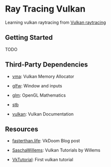 # Ray Tracing Vulkan

Learning vulkan raytracing from [Vulkan raytracing](https://nvpro-samples.github.io/vk_raytracing_tutorial_KHR/vkrt_tutorial.md.htm)

## Getting Started

TODO

## Third-Party Dependencies

- [vma](https://github.com/GPUOpen-LibrariesAndSDKs/VulkanMemoryAllocator): Vulkan Memory Allocator

- [glfw](https://github.com/glfw/glfw): Window and inputs

- [glm](https://github.com/g-truc/glm): OpenGL Mathematics

- [stb](https://github.com/nothings/stb)

- [vulkan](https://github.com/KhronosGroup/Vulkan-Docs): Vulkan Documentation

## Resources

- [fasterthan.life](https://www.fasterthan.life/blog/2017/7/11/i-am-graphics-and-so-can-you-part-1): VkDoom Blog post

- [SaschaWillems](https://github.com/SaschaWillems/Vulkan): Vulkan Tutorials by Willems

- [VkTutorial](https://vulkan-tutorial.com/Overview): First vulkan tutorial
